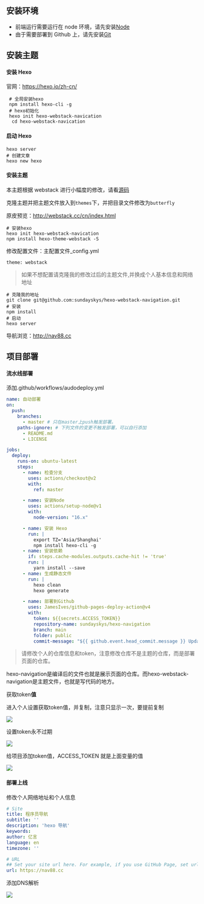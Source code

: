 ## 安装环境

- 前端运行需要运行在 node 环境，请先安装[Node](https://nodejs.org/en/download/)
- 由于需要部署到 Github 上，请先安装[Git](https://git-scm.com/)

## 安装主题

#### 安装 Hexo

官网：https://hexo.io/zh-cn/

```shell
 # 全局安装hexo
 npm install hexo-cli -g
 # hexo初始化
 hexo init hexo-webstack-navication
  cd hexo-webstack-navication
```

#### 启动 Hexo

```shell
hexo server
# 创建文章
hexo new hexo
```

#### 安装主题

本主题根据 webstack 进行小幅度的修改，请看[源码](https://github.com/WebStackPage/WebStackPage.github.io)

克隆主题并把主题文件放入到`themes`下，并把目录文件修改为`butterfly`

原皮预览：http://webstack.cc/cn/index.html

```shell
# 安装hexo
hexo init hexo-webstack-navication
npm install hexo-theme-webstack -S
```

修改配置文件：主配置文件\_config.yml

```
theme: webstack
```

> 如果不想配置请克隆我的修改过后的主题文件,并换成个人基本信息和网络地址

```shell
# 克隆我的地址
git clone git@github.com:sundayskys/hexo-webstack-navigation.git
# 安装
npm install
# 启动
hexo server
```

导航浏览：http://nav88.cc

## 项目部署

#### 流水线部署

添加.github/workflows/audodeploy.yml

```yml
name: 自动部署
on:
  push:
    branches:
      - master # 只在master上push触发部署。
    paths-ignore: # 下列文件的变更不触发部署，可以自行添加
      - README.md
      - LICENSE

jobs:
  deploy:
    runs-on: ubuntu-latest
    steps:
      - name: 检查分支
        uses: actions/checkout@v2
        with:
          ref: master

      - name: 安装Node
        uses: actions/setup-node@v1
        with:
          node-version: "16.x"

      - name: 安装 Hexo
        run: |
          export TZ='Asia/Shanghai'
          npm install hexo-cli -g
      - name: 安装依赖
        if: steps.cache-modules.outputs.cache-hit != 'true'
        run: |
          yarn install --save
      - name: 生成静态文件
        run: |
          hexo clean
          hexo generate

      - name: 部署到Github
        uses: JamesIves/github-pages-deploy-action@v4
        with:
          token: ${{secrets.ACCESS_TOKEN}}
          repository-name: sundayskys/hexo-navigation
          branch: main
          folder: public
          commit-message: "${{ github.event.head_commit.message }} Updated By  Actions"
```

> 请修改个人的仓库信息和token，注意修改仓库不是主题的仓库，而是部署页面的仓库。

hexo-navigation是编译后的文件也就是展示页面的仓库。而hexo-webstack-navigation是主题文件，也就是写代码的地方。

获取token**值**

进入个人设置获取token值，并复制，注意只显示一次，要提前复制

<img src='https://cdn.jsdelivr.net/gh/sundayskys/blog-img@main/rZOnE7bws4dm9MQ.png'>





设置token永不过期

![](https://raw.githubusercontent.com/sundayskys/blog-img/main/GFMrL3vOnmUNZs8.png)

给项目添加token值，ACCESS_TOKEN 就是上面变量的值

![](https://raw.githubusercontent.com/sundayskys/blog-img/main/CFwrD6flOAy7Lnj.png)

#### 部署上线

修改个人网络地址和个人信息

```yml
# Site
title: 程序员导航
subtitle: ''
description: 'hexo 导航'
keywords:
author: 亿言
language: en
timezone: ''

# URL
## Set your site url here. For example, if you use GitHub Page, set url as 'https://username.github.io/project'
url: https://nav88.cc
```

添加DNS解析

![](https://s2.loli.net/2023/01/09/Rruyn21zv9NLSgG.png)
